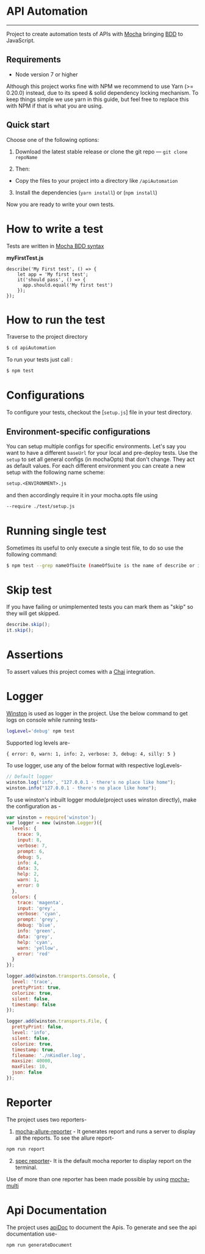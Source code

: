 API Automation
====================
***

Project to create automation tests of APIs with [Mocha](https://mochajs.org/) bringing [BDD](http://en.wikipedia.org/wiki/Behavior-driven_development) to JavaScript.

## Requirements

- Node version 7 or higher

Although this project works fine with NPM we recommend to use Yarn (>= 0.20.0) instead,  due to its speed & solid dependency locking mechanism. To keep things simple we use yarn in this guide, but feel free to replace this with NPM if that is what you are using.

## Quick start

Choose one of the following options:

1. Download the latest stable release or clone the git repo — `git clone repoName`

2. Then:
- Copy the files to your project into a directory like `/apiAutomation`

3. Install the dependencies (`yarn install`) or (`npm install`)

Now you are ready to write your own tests.

# How to write a test

Tests are written in [Mocha BDD syntax](https://mochajs.org/)


__myFirstTest.js__
```mocha
describe('My First test', () => {
    let app = 'My first test';
    it('should pass', () => {
      app.should.equal('My first test')
    });
});

```

# How to run the test

Traverse to the project directory

```sh
$ cd apiAutomation
```

To run your tests just call :

```sh
$ npm test
```

# Configurations

To configure your tests, checkout the [`setup.js`] file in your test directory.

## Environment-specific configurations

You can setup multiple configs for specific environments. Let's say you want to have a different `baseUrl` for
your local and pre-deploy tests. Use the `setup` to set all general configs (in mochaOpts) that don't change.
They act as default values. For each different environment you can create a new setup with the following name
scheme:

```txt
setup.<ENVIRONMENT>.js
```
and then accordingly require it in your mocha.opts file using
```txt
--require ./test/setup.js
```

# Running single test
Sometimes its useful to only execute a single test file, to do so use the following command:

```sh
$ npm test --grep nameOfSuite (nameOfSuite is the name of describe or it block)
```

# Skip test

If you have failing or unimplemented tests you can mark them as "skip" so they will get skipped.

```javascript
describe.skip();
it.skip();
```

# Assertions

To assert values this project comes with a [Chai](http://chaijs.com/) integration.

# Logger

[Winston](https://github.com/winstonjs/winston) is used as logger in the project. Use the below command to get logs on console while running tests- 
```sh 
logLevel='debug' npm test
```
Supported log levels are-
```
{ error: 0, warn: 1, info: 2, verbose: 3, debug: 4, silly: 5 }
```
To use logger, use any of the below format with respective logLevels-

```javascript
// Default logger
winston.log('info', "127.0.0.1 - there's no place like home");
winston.info("127.0.0.1 - there's no place like home");
```
To use winston's inbuilt logger module(project uses winston directly), make the configuration as -
``` javascript
var winston = require('winston');
var logger = new (winston.Logger)({
  levels: {
    trace: 9,
    input: 8,
    verbose: 7,
    prompt: 6,
    debug: 5,
    info: 4,
    data: 3,
    help: 2,
    warn: 1,
    error: 0
  },
  colors: {
    trace: 'magenta',
    input: 'grey',
    verbose: 'cyan',
    prompt: 'grey',
    debug: 'blue',
    info: 'green',
    data: 'grey',
    help: 'cyan',
    warn: 'yellow',
    error: 'red'
  }
});

logger.add(winston.transports.Console, {
  level: 'trace',
  prettyPrint: true,
  colorize: true,
  silent: false,
  timestamp: false
});

logger.add(winston.transports.File, {
  prettyPrint: false,
  level: 'info',
  silent: false,
  colorize: true,
  timestamp: true,
  filename: './nKindler.log',
  maxsize: 40000,
  maxFiles: 10,
  json: false
});
```

# Reporter

The project uses two reporters-
1. [mocha-allure-reporter](https://github.com/allure-framework/allure-mocha) - It generates report and runs a server to display all the reports.
To see the allure report-
```sh
npm run report
```

2. [spec reporter](https://mochajs.org/#reporters)- It is the default mocha reporter to display report on the terminal.

Use of more than one reporter has been made possible by using [mocha-multi](https://github.com/glenjamin/mocha-multi)

# Api Documentation
The project uses [apiDoc](http://apidocjs.com/) to document the Apis. To generate and see the api documentation use-
```sh
npm run generateDocument
```